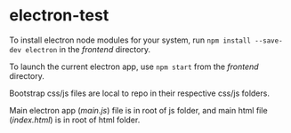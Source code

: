 # electron-test
To install electron node modules for your system, run ```npm install --save-dev electron``` in the *frontend* directory.

To launch the current electron app, use ```npm start``` from the *frontend* directory.

Bootstrap css/js files are local to repo in their respective css/js folders.

Main electron app (*main.js*) file is in root of js folder, and main html file (*index.html*) is in root of html folder.

